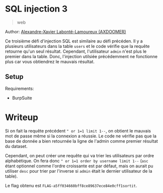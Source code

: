 # SQL injection 3

> web

Author: [Alexandre-Xavier Labonté-Lamoureux (AXDOOMER)](https://github.com/axdoomer)

Ce troisième défi d'injection SQL est similaire au défi précéden. Il y a plusieurs utilisateurs dans la table `users` et le code vérifie que la requête retourne qu'un seul résultat. Cependant, l'utilisateur `admin` n'est plus le premier dans la table. Donc, l'injection utilsiée précédemment ne fonctionne plus car vous obtiendrez le mauvais résultat.

## Setup

Requirements:
- BurpSuite

# Writeup

Si on fait la requête précédent `" or 1=1 limit 1--`, on obtient le mauvais mot de passe même si la connexion a réussie. Le code ne vérifie pas que la base de donnée a bien retournée la ligne de l'admin comme premier résultat du dataset. 

Cependant, on peut créer une requête qui va trier les utilisateurs par ordre alphabétique. On fera donc `" or 1=1 order by username limit 1--` (`asc` étant optionnel comme l'ordre croissante est par défaut, mais on aurait pu utiliser `desc` pour trier par l'inverse si `admin` était le dernier utilisateur de la table).

Le flag obtenu est `FLAG-a5ff034660bff8ce89637ece84e0cff1sortit`.
